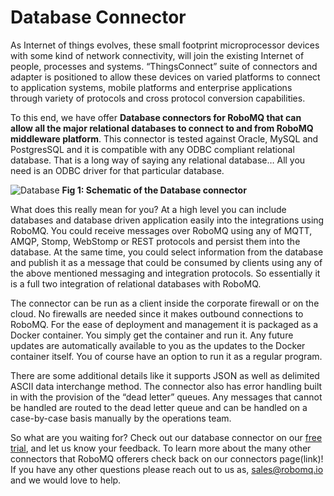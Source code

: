 # Database Connector

As Internet of things evolves, these small footprint microprocessor devices with some kind of network connectivity, will join the existing Internet of people, processes and systems. “ThingsConnect” suite of connectors and adapter is positioned to allow these devices on varied platforms to connect to application systems, mobile platforms and enterprise applications through variety of protocols and cross protocol conversion capabilities.

To this end, we have offer **Database connectors for RoboMQ that can allow all the major relational databases to connect to and from RoboMQ middleware platform**.  This connector is tested against Oracle, MySQL and PostgresSQL and it is compatible with any ODBC compliant relational database. That is a long way of saying any relational database…  All you need is an ODBC driver for that particular database.

![Database](images/Database1.png)
**Fig 1: Schematic of the Database connector**

What does this really mean for you? At a high level you can include databases and database driven application easily into the integrations using RoboMQ. You could receive messages over RoboMQ using any of MQTT, AMQP, Stomp, WebStomp or REST protocols and persist them into the database. At the same time, you could select information from the database and publish it as a message that could be consumed by clients using any of the above mentioned messaging and integration protocols.  So essentially it is a full two integration of relational databases with RoboMQ.

The connector can be run as a client inside the corporate firewall or on the cloud. No firewalls are needed since it makes outbound connections to RoboMQ. For the ease of deployment and management it is packaged as a Docker container. You simply get the container and run it. Any future updates are automatically available to you as the updates to the Docker container itself.  You of course have an option to run it as a regular program.

There are some additional details like it supports JSON as well as delimited ASCII data interchange method. The connector also has error handling built in with the provision of the “dead letter” queues. Any messages that cannot be handled are routed to the dead letter queue and can be handled on a case-by-case basis manually by the operations team.

So what are you waiting for? Check out our database connector on our <a href="https://robomq.io/index.html#free">free trial</a>, and let us know your feedback. To learn more about the many other connectors that RoboMQ offerers check back on our connectors page(link)! If you have any other questions please reach out to us as, <a href="mailto:sales@robomq.io">sales@robomq.io</a> and we would love to help.
